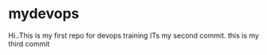 # mydevops
Hi..This is my first repo for devops training
ITs my second commit.
this is my third commit